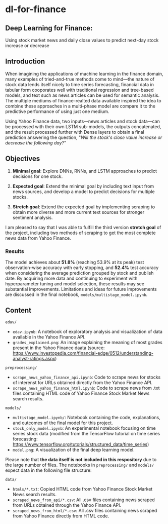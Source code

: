 # dl-for-finance

## Deep Learning for Finance:
Using stock market news and daily close values to predict next-day stock increase or decrease

## Introduction

When imagining the applications of machine learning in the finance domain, many examples of tried-and-true methods come to mind—the nature of stock data lends itself nicely to time series forecasting, financial data in tabular form cooporates well with traditional regression and tree-based models, and text such as news articles can be used for semantic analysis. The multiple mediums of finance-realted data available inspired the idea to combine these approaches in a multi-phase model are compare it to the predictive performance of using just one medium.

Using Yahoo Finance data, two inputs—news articles and stock data—can be processed with their own LSTM sub-models, the outputs concatenated, and the result processed further with Dense layers to obtain a final prediction answering the question, "*Will the stock's close value increase or decrease the following day?*"

## Objectives

1) **Minimal goal**: Explore DNNs, RNNs, and LSTM approaches to predict decisions for one stock.

2) **Expected goal**: Extend the minimal goal by including text input from news sources, and develop a model to predict decisions for multiple stocks.

3) **Stretch goal**: Extend the expected goal by implementing scraping to obtain more diverse and more current text sources for stronger sentiment analysis.

I am pleased to say that I was able to fulfill the third version **stretch goal** of the project, including two methods of scraping to get the most complete news data from Yahoo Finance.

### Results

The model achieves about **51.8%** (reaching 53.9% at its peak) test observation-wise accuracy with early stopping, and **52.4%** test accuracy when considering the average prediction grouped by stock and publish date. By acquiring more data and continuing to experiment with hyperparameter tuning and model selection, these results may see substantial improvements. Limitations and ideas for future improvements are discussed in the final notebook, `models/multistage_model.ipynb`.

## Content

`edav/`
- `edav.ipynb`: A notebook of exploratory analysis and visualization of data available in the Yahoo Finance API.
- `grades_explained.png`: An image explaining the meaning of most grades present in the Yahoo Finance daata (source: https://www.investopedia.com/financial-edge/0512/understanding-analyst-ratings.aspx)

`preprocessing/`
- `scrape_news_yahoo_finance_api.ipynb`: Code to scrape news for stocks of interenst for URLs obtained directly from the Yahoo Finance API.
- `scrape_news_yahoo_finance_html.ipynb`: Code to scrape news from .txt files containing HTML code of Yahoo Finance Stock Market News search results.

`models/`
- `multistage_model.ipynb/`: Notebook containing the code, explanations, and outcomes of the final model for this project.
- `stock_only_model.ipynb`: An experimental notebook focusing on time series stock data (modified from the TensorFlow tutorial on time series forecasting: https://www.tensorflow.org/tutorials/structured_data/time_series)
- `model.png`: A visualization of the final deep learning model.

Please note that **the data itself is not included in this respository** due to the large number of files. The notebooks in `preprocessing/` and `models/` expect data in the following file structure:

`data/`
- `htmls/*.txt`: Copied HTML code from Yahoo Finance Stock Market News search results.
- `scraped_news_from_api/*.csv`: All .csv files containing news scraped from URLs obtained through the Yahoo Finance API.
- `scraped_news_from_html/*.csv`: All .csv files containing news scraped from Yahoo Finance directly from HTML code.
